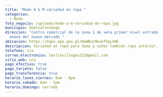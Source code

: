 ```yaml
---
title: "Mode A & M variedad en ropa "
categorias:
  - Moda
foto_negocio: /uploads/mode-a-m-variedad-de-ropa.jpg
municipio: Quetzaltenango
direccion: "Centro comercial de la zona 1 de xela primer nivel entrada frente al
  anexo del nuevo mercado "
ubicacion: https://maps.app.goo.gl/WwWBucMwukfVgLXW6
descripcion: Variedad en ropa para dama y niñas también ropa interior,
telefono: n/a
correo_electronico: leslievillegas212@gmail.com
sitio_web: n/a
pago_efectivo: true
pago_tarjeta: false
pago_transferencia: true
horario_lunes_viernes: 8am - 6pm
horario_sabado: 8am - 5pm
horario_domingo: cerrado
---
```

